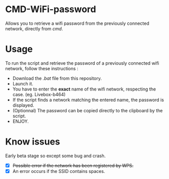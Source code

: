# CMD-WiFi-password
Allows you to retrieve a wifi password from the previously connected network, directly from *cmd*.


# Usage
To run the script and retrieve the password of a previously connected wifi network, follow these instructions :

- Download the *.bat* file from this repository.
- Launch it.
- You have to enter the **exact** name of the wifi network, respecting the case. (eg. Livebox-b464)
- If the script finds a network matching the entered name, the password is displayed.
- (Optionnal) The password can be copied directly to the clipboard by the script.
- ENJOY.

# Know issues
Early beta stage so except some bug and crash.

- [x] ~~Possible error if the network has been registered by WPS.~~
- [x] An error occurs if the SSID contains spaces.
